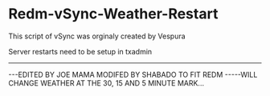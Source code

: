 # Redm-vSync-Weather-Restart

This script of vSync was orginaly created by Vespura

Server restarts need to be setup in txadmin

---------------------------------
---EDITED BY JOE MAMA MODIFED BY SHABADO TO FIT REDM
-----WILL CHANGE WEATHER AT THE 30, 15 AND 5 MINUTE MARK...
